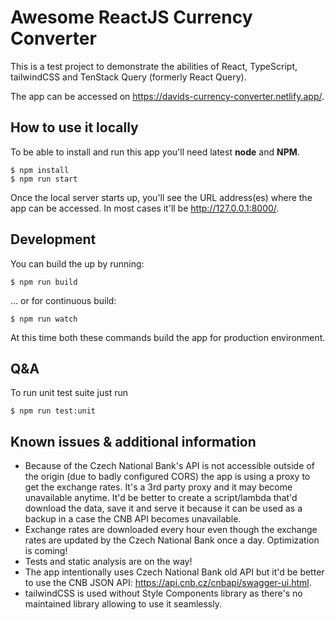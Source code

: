 # Awesome ReactJS Currency Converter

This is a test project to demonstrate the abilities of React, TypeScript, tailwindCSS and TenStack Query (formerly React Query).

The app can be accessed on https://davids-currency-converter.netlify.app/.

## How to use it locally
To be able to install and run this app you'll need latest **node** and **NPM**.

```shell
$ npm install
$ npm run start
```

Once the local server starts up, you'll see the URL address(es) where the app can be accessed. In most cases it'll be http://127.0.0.1:8000/.

## Development
You can build the up by running:

```shell
$ npm run build
```

... or for continuous build:

```shell
$ npm run watch
```

At this time both these commands build the app for production environment.

## Q&A
To run unit test suite just run

```shell
$ npm run test:unit
```

## Known issues & additional information
* Because of the Czech National Bank's API is not accessible outside of the origin (due to badly configured CORS) the app is using a proxy to get the exchange rates.
It's a 3rd party proxy and it may become unavailable anytime.
It'd be better to create a script/lambda that'd download the data, save it and serve it because it can be used as a backup in a case the CNB API becomes unavailable.
* Exchange rates are downloaded every hour even though the exchange rates are updated by the Czech National Bank once a day. Optimization is coming!
* Tests and static analysis are on the way!
* The app intentionally uses Czech National Bank old API but it'd be better to use the CNB JSON API: https://api.cnb.cz/cnbapi/swagger-ui.html.
* tailwindCSS is used without Style Components library as there's no maintained library allowing to use it seamlessly.
